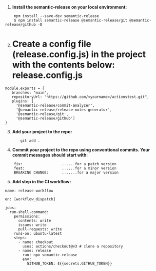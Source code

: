 1. **Install the semantic-release on your local environment:**
```
    npm install --save-dev semantic-release
    $ npm install semantic-release @semantic-release/git @semantic-release/github -D
```
2. **Create a config file (release.config.js) in the project with the contents below:**
     release.config.js
    ====================
```
module.exports = {
   branches: "main",
   repositoryUrl: "https://github.com/<yourname>/actionstest.git",
   plugins: [
     '@semantic-release/commit-analyzer',
     '@semantic-release/release-notes-generator',
     '@semantic-release/git',
     '@semantic-release/github']
}
```
3. **Add your project to the repo:**
```
       git add .
```
4. **Commit your project to the repo using conventional commits. Your commit messages should start with:**
```
    fix:                  ......for a patch version
    feat:                 ......for a minor version
    BREAKING CHANGE:      .......for a major version
```
5. **Add step in the CI workflow:**
```
name: release workflow

on: [workflow_dispatch]

jobs:
  run-shell-command:
    permissions:
      contents: write
      issues: write
      pull-requests: write
    runs-on: ubuntu-latest
    steps:
      - name: checkout
        uses: actions/checkout@v3 # clone a repository
      - name: release
        run: npx semantic-release
        env:
          GITHUB_TOKEN: ${{secrets.GITHUB_TOKEN}}
```
